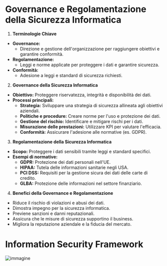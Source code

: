 # Governance e Regolamentazione della Sicurezza Informatica

 1. **Terminologie Chiave**
   - **Governance:** 
     - Direzione e gestione dell'organizzazione per raggiungere obiettivi e garantire conformità.
   - **Regolamentazione:** 
     - Leggi e norme applicate per proteggere i dati e garantire sicurezza.
   - **Conformità:** 
     - Adesione a leggi e standard di sicurezza richiesti.

 2. **Governance della Sicurezza Informatica**
   - **Obiettivo:** Proteggere riservatezza, integrità e disponibilità dei dati.
   - **Processi principali:**
     - **Strategia:** Sviluppare una strategia di sicurezza allineata agli obiettivi aziendali.
     - **Politiche e procedure:** Creare norme per l'uso e protezione dei dati.
     - **Gestione del rischio:** Identificare e mitigare rischi per i dati.
     - **Misurazione delle prestazioni:** Utilizzare KPI per valutare l'efficacia.
     - **Conformità:** Assicurare l'adesione alle normative (es. GDPR).

 3. **Regolamentazione della Sicurezza Informatica**
   - **Scopo:** Proteggere i dati sensibili tramite leggi e standard specifici.
   - **Esempi di normative:**
     - **GDPR:** Protezione dei dati personali nell'UE.
     - **HIPAA:** Tutela delle informazioni sanitarie negli USA.
     - **PCI DSS:** Requisiti per la gestione sicura dei dati delle carte di credito.
     - **GLBA:** Protezione delle informazioni nel settore finanziario.

 4. **Benefici della Governance e Regolamentazione**
   - Riduce il rischio di violazioni e abusi dei dati.
   - Dimostra impegno per la sicurezza informatica.
   - Previene sanzioni e danni reputazionali.
   - Assicura che le misure di sicurezza supportino il business.
   - Migliora la reputazione aziendale e la fiducia del mercato.


# Information Security Framework

![immagine](https://github.com/user-attachments/assets/a8a74226-0add-4c68-b3c7-85e80e911a5f)
